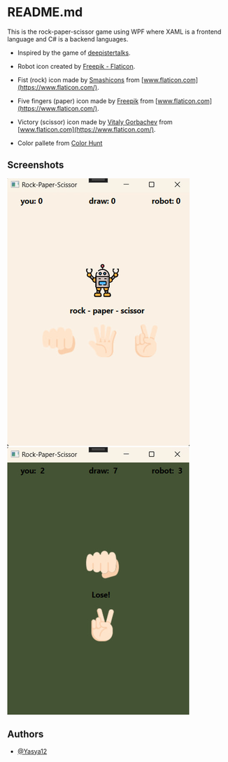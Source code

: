 
# README.md

This is the rock-paper-scissor game using WPF where XAML is a frontend language and C# is a backend languages.

- Inspired by the game of [deepistertalks]("https://www.instagram.com/deepistertalks/").

- Robot icon created by <a href="https://www.flaticon.com/free-icons/robot" title="robot icons">Freepik - Flaticon</a>.
  
- Fist (rock) icon made by [Smashicons](https://www.flaticon.com/authors/smashicons) from [www.flaticon.com](https://www.flaticon.com/).

- Five fingers (paper) icon made by [Freepik](https://www.freepik.com) from [www.flaticon.com](https://www.flaticon.com/).

- Victory (scissor) icon made by [ Vitaly Gorbachev](https://www.flaticon.com/authors/vitaly-gorbachev) from [www.flaticon.com](https://www.flaticon.com/).

- Color pallete from [Color Hunt](https://colorhunt.co/palette/faf1e4cedebd9eb384435334)
## Screenshots

![title](images/demo_1.jpg)
![title](images/demo_2.jpg)

## Authors

- [@Yasya12](https://github.com/Yasya12)

